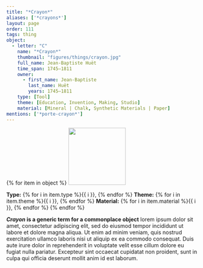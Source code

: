 ```yaml
---
title: "*Crayon*"
aliases: ['*crayons*']
layout: page
order: 111
tags: thing
object:
  - letter: "C"
    name: "*Crayon*"
    thumbnail: "figures/things/crayon.jpg"
    full_name: Jean-Baptiste Huët
    time_span: 1745–1811
    owner:
      - first_name: Jean-Baptiste
        last_name: Huët
        years: 1745–1811
    type: [Tool]
    theme: [Education, Invention, Making, Studio]
    material: [Mineral | Chalk, Synthetic Materials | Paper]
mentions: ['*porte-crayon*']
---
```


{% for item in object %}
<img src="/_assets/images/{{ item.thumbnail }}" width="150"/>

**Type:** {% for i in item.type %}{{ i }}, {% endfor %}
**Theme:** {% for i in item.theme %}{{ i }}, {% endfor %}
**Material:** {% for i in item.material %}{{ i }}, {% endfor %}
{% endfor %}

***Crayon* is a generic term for a commonplace object** lorem ipsum dolor sit amet, consectetur adipiscing elit, sed do eiusmod tempor incididunt ut labore et dolore magna aliqua. Ut enim ad minim veniam, quis nostrud exercitation ullamco laboris nisi ut aliquip ex ea commodo consequat. Duis aute irure dolor in reprehenderit in voluptate velit esse cillum dolore eu fugiat nulla pariatur. Excepteur sint occaecat cupidatat non proident, sunt in culpa qui officia deserunt mollit anim id est laborum.